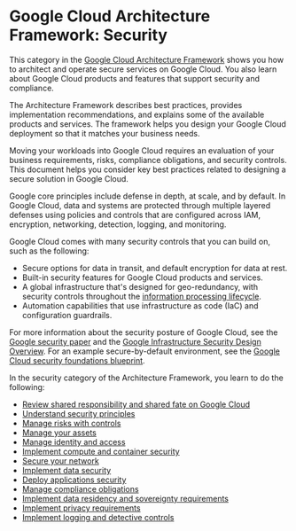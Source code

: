 # Google Cloud Architecture Framework: Security

This category in the [Google Cloud Architecture Framework](https://cloud.google.com/architecture/framework) shows you how to architect and operate secure services on Google Cloud. You also learn about Google Cloud products and features that support security and compliance.

The Architecture Framework describes best practices, provides implementation recommendations, and explains some of the available products and services. The framework helps you design your Google Cloud deployment so that it matches your business needs.

Moving your workloads into Google Cloud requires an evaluation of your business requirements, risks, compliance obligations, and security controls. This document helps you consider key best practices related to designing a secure solution in Google Cloud.

Google core principles include defense in depth, at scale, and by default. In Google Cloud, data and systems are protected through multiple layered defenses using policies and controls that are configured across IAM, encryption, networking, detection, logging, and monitoring.

Google Cloud comes with many security controls that you can build on, such as the following:

* Secure options for data in transit, and default encryption for data at rest.
* Built-in security features for Google Cloud products and services.
* A global infrastructure that's designed for geo-redundancy, with security controls throughout the [information processing lifecycle](https://cloud.google.com/security/infrastructure/design).
* Automation capabilities that use infrastructure as code (IaC) and configuration guardrails.

For more information about the security posture of Google Cloud, see the [Google security paper](https://cloud.google.com/security/overview/whitepaper) and the [Google Infrastructure Security Design Overview](https://cloud.google.com/security/infrastructure/design). For an example secure-by-default environment, see the [Google Cloud security foundations blueprint](https://cloud.google.com/architecture/security-foundations).

In the security category of the Architecture Framework, you learn to do the following:

* [Review shared responsibility and shared fate on Google Cloud](https://cloud.google.com/architecture/framework/security/shared-responsibility-shared-fate)
* [Understand security principles](https://cloud.google.com/architecture/framework/security/security-principles)
* [Manage risks with controls](https://cloud.google.com/architecture/framework/security/risk-management)
* [Manage your assets](https://cloud.google.com/architecture/framework/security/asset-management)
* [Manage identity and access](https://cloud.google.com/architecture/framework/security/identity-access)
* [Implement compute and container security](https://cloud.google.com/architecture/framework/security/compute-container-security)
* [Secure your network](https://cloud.google.com/architecture/framework/security/network-security)
* [Implement data security](https://cloud.google.com/architecture/framework/security/data-security)
* [Deploy applications security](https://cloud.google.com/architecture/framework/security/app-security)
* [Manage compliance obligations](https://cloud.google.com/architecture/framework/security/compliance)
* [Implement data residency and sovereignty requirements](https://cloud.google.com/architecture/framework/security/data-residency-sovereignty)
* [Implement privacy requirements](https://cloud.google.com/architecture/framework/security/privacy)
* [Implement logging and detective controls](https://cloud.google.com/architecture/framework/security/logging-detection)
